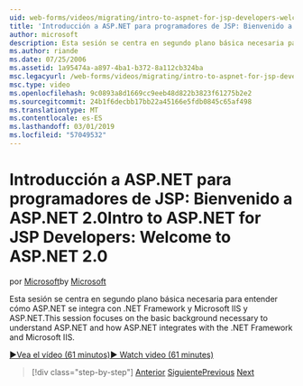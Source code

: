 ```yaml
---
uid: web-forms/videos/migrating/intro-to-aspnet-for-jsp-developers-welcome-to-aspnet-20
title: 'Introducción a ASP.NET para programadores de JSP: Bienvenido a ASP.NET 2.0 | Microsoft Docs'
author: microsoft
description: Esta sesión se centra en segundo plano básica necesaria para entender cómo ASP.NET se integra con .NET Framework y Microsoft IIS y ASP.NET.
ms.author: riande
ms.date: 07/25/2006
ms.assetid: 1a95474a-a897-4ba1-b372-8a112cb324ba
msc.legacyurl: /web-forms/videos/migrating/intro-to-aspnet-for-jsp-developers-welcome-to-aspnet-20
msc.type: video
ms.openlocfilehash: 9c0893a8d1669cc9eeb48d822b3823f61275b2e2
ms.sourcegitcommit: 24b1f6decbb17bb22a45166e5fdb0845c65af498
ms.translationtype: MT
ms.contentlocale: es-ES
ms.lasthandoff: 03/01/2019
ms.locfileid: "57049532"
---
```

<a name="intro-to-aspnet-for-jsp-developers-welcome-to-aspnet-20"></a><span data-ttu-id="fadf3-103">Introducción a ASP.NET para programadores de JSP: Bienvenido a ASP.NET 2.0</span><span class="sxs-lookup"><span data-stu-id="fadf3-103">Intro to ASP.NET for JSP Developers: Welcome to ASP.NET 2.0</span></span>
====================
<span data-ttu-id="fadf3-104">por [Microsoft](https://github.com/microsoft)</span><span class="sxs-lookup"><span data-stu-id="fadf3-104">by [Microsoft](https://github.com/microsoft)</span></span>

<span data-ttu-id="fadf3-105">Esta sesión se centra en segundo plano básica necesaria para entender cómo ASP.NET se integra con .NET Framework y Microsoft IIS y ASP.NET.</span><span class="sxs-lookup"><span data-stu-id="fadf3-105">This session focuses on the basic background necessary to understand ASP.NET and how ASP.NET integrates with the .NET Framework and Microsoft IIS.</span></span>

[<span data-ttu-id="fadf3-106">&#9654;Vea el vídeo (61 minutos)</span><span class="sxs-lookup"><span data-stu-id="fadf3-106">&#9654; Watch video (61 minutes)</span></span>](https://channel9.msdn.com/Blogs/ASP-NET-Site-Videos/intro-to-aspnet-for-jsp-developers-welcome-to-aspnet-20)

> [!div class="step-by-step"]
> <span data-ttu-id="fadf3-107">[Anterior](migrating-from-classic-asp-to-aspnet.md)
> [Siguiente](intro-to-aspnet-for-jsp-developers-building-applications.md)</span><span class="sxs-lookup"><span data-stu-id="fadf3-107">[Previous](migrating-from-classic-asp-to-aspnet.md)
[Next](intro-to-aspnet-for-jsp-developers-building-applications.md)</span></span>
